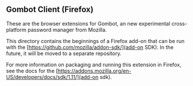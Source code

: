 Gombot Client (Firefox)
----------------------

These are the browser extensions for Gombot, an new experimental cross-platform password manager from Mozilla.

This directory contains the beginnings of a Firefox add-on that can be run with the [https://github.com/mozilla/addon-sdk/](add-on SDK). In the future, it will be moved to a separate repository.

For more information on packaging and running this extension in Firefox, see the docs for the [https://addons.mozilla.org/en-US/developers/docs/sdk/1.11/](add-on sdk).